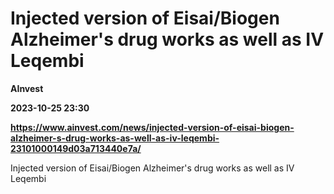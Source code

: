 # Injected version of Eisai/Biogen Alzheimer's drug works as well as IV Leqembi
**AInvest**

**2023-10-25 23:30**

**https://www.ainvest.com/news/injected-version-of-eisai-biogen-alzheimer-s-drug-works-as-well-as-iv-leqembi-23101000149d03a713440e7a/**

Injected version of Eisai/Biogen Alzheimer's drug works as well as IV Leqembi